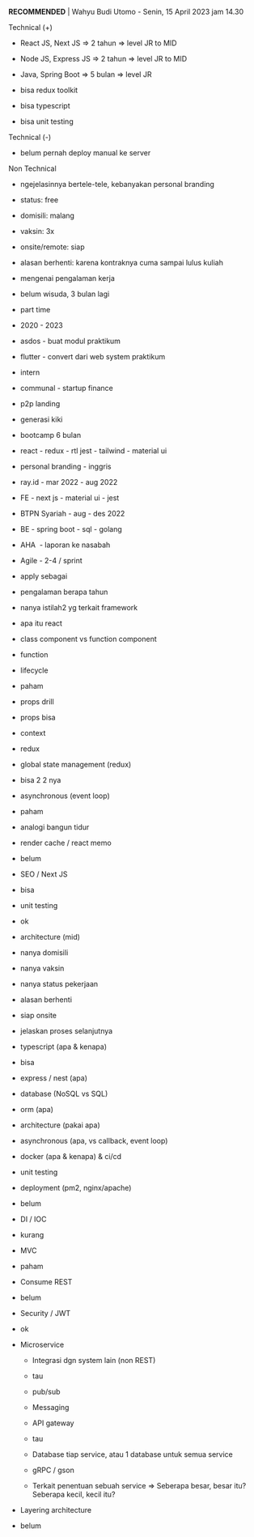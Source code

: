 **RECOMMENDED** | Wahyu Budi Utomo - Senin, 15 April 2023 jam 14.30  

  

Technical (+)  

- React JS, Next JS => 2 tahun => level JR to MID  
    
- Node JS, Express JS => 2 tahun => level JR to MID  
    
- Java, Spring Boot => 5 bulan => level JR  
    
- bisa redux toolkit  
    
- bisa typescript  
    
- bisa unit testing  
    

Technical (-)  

- belum pernah deploy manual ke server  
    

Non Technical  

- ngejelasinnya bertele-tele, kebanyakan personal branding  
    
- status: free  
    
- domisili: malang  
    
- vaksin: 3x  
    
- onsite/remote: siap  
    
- alasan berhenti: karena kontraknya cuma sampai lulus kuliah  
    

  

  

- mengenai pengalaman kerja  
    

- belum wisuda, 3 bulan lagi  
    
- part time  
    

- 2020 - 2023  
    
- asdos - buat modul praktikum  
    
- flutter - convert dari web system praktikum  
    

- intern  
    

- communal - startup finance  
    

- p2p landing  
    

- generasi kiki  
    

- bootcamp 6 bulan  
    
- react - redux - rtl jest - tailwind - material ui  
    
- personal branding - inggris  
    

- ray.id - mar 2022 - aug 2022  
    

- FE - next js - material ui - jest  
    

- BTPN Syariah - aug - des 2022  
    

- BE - spring boot - sql - golang  
    
- AHA  - laporan ke nasabah  
    
- Agile - 2-4 / sprint  
    

- apply sebagai  
    
- pengalaman berapa tahun  
    
- nanya istilah2 yg terkait framework  
    

- apa itu react  
    
- class component vs function component  
    

- function  
    

- lifecycle  
    

- paham  
    

- props drill  
    

- props bisa  
    
- context  
    
- redux  
    

- global state management (redux)  
    

- bisa 2 2 nya  
    

- asynchronous (event loop)  
    

- paham  
    
- analogi bangun tidur  
    

- render cache / react memo  
    

- belum  
    

- SEO / Next JS  
    

- bisa  
    

- unit testing  
    

- ok  
    

- architecture (mid)  
    

- nanya domisili  
    
- nanya vaksin  
    
- nanya status pekerjaan  
    
- alasan berhenti  
    
- siap onsite  
    
- jelaskan proses selanjutnya  
    

  

- typescript (apa & kenapa)  
    

- bisa  
    

- express / nest (apa)  
    
- database (NoSQL vs SQL)  
    
- orm (apa)  
    
- architecture (pakai apa)  
    
- asynchronous (apa, vs callback, event loop)  
    
- docker (apa & kenapa) & ci/cd  
    
- unit testing  
    
- deployment (pm2, nginx/apache)  
    

- belum  
    

  

- DI / IOC  
    

- kurang  
    

- MVC  
    

- paham  
    

- Consume REST  
    

- belum  
    

- Security / JWT  
    

- ok  
    

- Microservice  
    
    - Integrasi dgn system lain (non REST)  
        
    
    - tau  
        
    
    - pub/sub  
        
    - Messaging  
        
    - API gateway  
        
    
    - tau  
        
    
    - Database tiap service, atau 1 database untuk semua service  
        
    - gRPC / gson  
        
    - Terkait penentuan sebuah service => Seberapa besar, besar itu? Seberapa kecil, kecil itu?  
        
- Layering architecture  
    

- belum